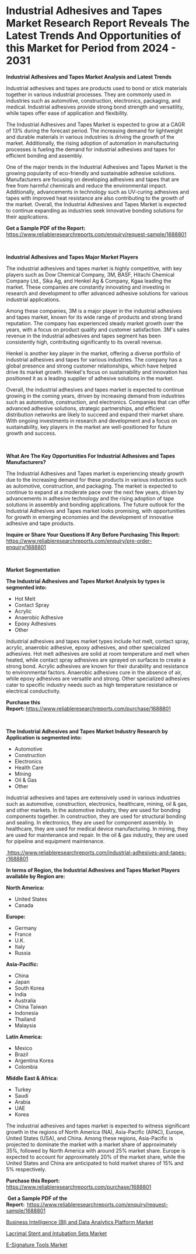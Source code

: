 <p><h1>Industrial Adhesives and Tapes Market Research Report Reveals The Latest Trends And Opportunities of this Market for Period from 2024 - 2031</h1></p><p><strong>Industrial Adhesives and Tapes Market Analysis and Latest Trends</strong></p>
<p><p>Industrial adhesives and tapes are products used to bond or stick materials together in various industrial processes. They are commonly used in industries such as automotive, construction, electronics, packaging, and medical. Industrial adhesives provide strong bond strength and versatility, while tapes offer ease of application and flexibility.</p><p>The Industrial Adhesives and Tapes Market is expected to grow at a CAGR of 13% during the forecast period. The increasing demand for lightweight and durable materials in various industries is driving the growth of the market. Additionally, the rising adoption of automation in manufacturing processes is fueling the demand for industrial adhesives and tapes for efficient bonding and assembly.</p><p>One of the major trends in the Industrial Adhesives and Tapes Market is the growing popularity of eco-friendly and sustainable adhesive solutions. Manufacturers are focusing on developing adhesives and tapes that are free from harmful chemicals and reduce the environmental impact. Additionally, advancements in technology such as UV-curing adhesives and tapes with improved heat resistance are also contributing to the growth of the market. Overall, the Industrial Adhesives and Tapes Market is expected to continue expanding as industries seek innovative bonding solutions for their applications.</p></p>
<p><strong>Get a Sample PDF of the Report:&nbsp;</strong> <a href="https://www.reliableresearchreports.com/enquiry/request-sample/1688801">https://www.reliableresearchreports.com/enquiry/request-sample/1688801</a></p>
<p>&nbsp;</p>
<p><strong>Industrial Adhesives and Tapes Major Market Players</strong></p>
<p><p>The industrial adhesives and tapes market is highly competitive, with key players such as Dow Chemical Company, 3M, BASF, Hitachi Chemical Company Ltd., Sika Ag, and Henkel Ag & Company, Kgaa leading the market. These companies are constantly innovating and investing in research and development to offer advanced adhesive solutions for various industrial applications.</p><p>Among these companies, 3M is a major player in the industrial adhesives and tapes market, known for its wide range of products and strong brand reputation. The company has experienced steady market growth over the years, with a focus on product quality and customer satisfaction. 3M's sales revenue in the industrial adhesives and tapes segment has been consistently high, contributing significantly to its overall revenue.</p><p>Henkel is another key player in the market, offering a diverse portfolio of industrial adhesives and tapes for various industries. The company has a global presence and strong customer relationships, which have helped drive its market growth. Henkel's focus on sustainability and innovation has positioned it as a leading supplier of adhesive solutions in the market.</p><p>Overall, the industrial adhesives and tapes market is expected to continue growing in the coming years, driven by increasing demand from industries such as automotive, construction, and electronics. Companies that can offer advanced adhesive solutions, strategic partnerships, and efficient distribution networks are likely to succeed and expand their market share. With ongoing investments in research and development and a focus on sustainability, key players in the market are well-positioned for future growth and success.</p></p>
<p>&nbsp;</p>
<p><strong>What Are The Key Opportunities For Industrial Adhesives and Tapes Manufacturers?</strong></p>
<p><p>The Industrial Adhesives and Tapes market is experiencing steady growth due to the increasing demand for these products in various industries such as automotive, construction, and packaging. The market is expected to continue to expand at a moderate pace over the next few years, driven by advancements in adhesive technology and the rising adoption of tape solutions in assembly and bonding applications. The future outlook for the Industrial Adhesives and Tapes market looks promising, with opportunities for growth in emerging economies and the development of innovative adhesive and tape products.</p></p>
<p><strong>Inquire or Share Your Questions If Any Before Purchasing This Report:</strong> <a href="https://www.reliableresearchreports.com/enquiry/pre-order-enquiry/1688801">https://www.reliableresearchreports.com/enquiry/pre-order-enquiry/1688801</a></p>
<p>&nbsp;</p>
<p><strong>Market Segmentation</strong></p>
<p><strong>The Industrial Adhesives and Tapes Market Analysis by types is segmented into:</strong></p>
<p><ul><li>Hot Melt</li><li>Contact Spray</li><li>Acrylic</li><li>Anaerobic Adhesive</li><li>Epoxy Adhesives</li><li>Other</li></ul></p>
<p><p>Industrial adhesives and tapes market types include hot melt, contact spray, acrylic, anaerobic adhesive, epoxy adhesives, and other specialized adhesives. Hot melt adhesives are solid at room temperature and melt when heated, while contact spray adhesives are sprayed on surfaces to create a strong bond. Acrylic adhesives are known for their durability and resistance to environmental factors. Anaerobic adhesives cure in the absence of air, while epoxy adhesives are versatile and strong. Other specialized adhesives cater to specific industry needs such as high temperature resistance or electrical conductivity.</p></p>
<p><strong>Purchase this Report:&nbsp;</strong><a href="https://www.reliableresearchreports.com/purchase/1688801">https://www.reliableresearchreports.com/purchase/1688801</a></p>
<p>&nbsp;</p>
<p><strong>The Industrial Adhesives and Tapes Market Industry Research by Application is segmented into:</strong></p>
<p><ul><li>Automotive</li><li>Construction</li><li>Electronics</li><li>Health Care</li><li>Mining</li><li>Oil & Gas</li><li>Other</li></ul></p>
<p><p>Industrial adhesives and tapes are extensively used in various industries such as automotive, construction, electronics, healthcare, mining, oil & gas, and other markets. In the automotive industry, they are used for bonding components together. In construction, they are used for structural bonding and sealing. In electronics, they are used for component assembly. In healthcare, they are used for medical device manufacturing. In mining, they are used for maintenance and repair. In the oil & gas industry, they are used for pipeline and equipment maintenance.</p></p>
<p><a href="https://www.reliableresearchreports.com/industrial-adhesives-and-tapes-r1688801">&nbsp;https://www.reliableresearchreports.com/industrial-adhesives-and-tapes-r1688801</a></p>
<p><strong>In terms of Region, the Industrial Adhesives and Tapes Market Players available by Region are:</strong></p>
<p>
    <p> <strong> North America: </strong>
        <ul>
            <li>United States</li>
            <li>Canada</li>
        </ul>
        </p> 
    <p> <strong> Europe: </strong>
        <ul>
            <li>Germany</li>
            <li>France</li>
            <li>U.K.</li>
            <li>Italy</li>
            <li>Russia</li>
        </ul>
        </p> 
    <p> <strong> Asia-Pacific: </strong>
        <ul>
            <li>China</li>
            <li>Japan</li>
            <li>South Korea</li>
            <li>India</li>
            <li>Australia</li>
            <li>China Taiwan</li>
            <li>Indonesia</li>
            <li>Thailand</li>
            <li>Malaysia</li>
        </ul>
        </p> 
    <p> <strong> Latin America: </strong>
        <ul>
            <li>Mexico</li>
            <li>Brazil</li>
            <li>Argentina Korea</li>
            <li>Colombia</li>
        </ul>
        </p> 
    <p> <strong> Middle East & Africa: </strong>
        <ul>
            <li>Turkey</li>
            <li>Saudi</li>
            <li>Arabia</li>
            <li>UAE</li>
            <li>Korea</li>
        </ul>
    </p>
    </p>
<p><p>The industrial adhesives and tapes market is expected to witness significant growth in the regions of North America (NA), Asia-Pacific (APAC), Europe, United States (USA), and China. Among these regions, Asia-Pacific is projected to dominate the market with a market share of approximately 35%, followed by North America with around 25% market share. Europe is expected to account for approximately 20% of the market share, while the United States and China are anticipated to hold market shares of 15% and 5% respectively.</p></p>
<p><strong>Purchase this Report: </strong><a href="https://www.reliableresearchreports.com/purchase/1688801">https://www.reliableresearchreports.com/purchase/1688801</a></p>
<p>&nbsp;<strong>Get a Sample PDF of the Report:&nbsp;&nbsp;</strong><a href="https://www.reliableresearchreports.com/enquiry/request-sample/1688801">https://www.reliableresearchreports.com/enquiry/request-sample/1688801</a></p>
<p><strong></strong></p>
<p><p><a href="https://github.com/Hunterico88/Market-Research-Report-List-1/blob/main/business-intelligence-bi-and-data-analytics-platform-market.md">Business Intelligence (BI) and Data Analytics Platform Market</a></p><p><a href="https://view.publitas.com/reportprime-1/lacrimal-stent-and-intubation-sets-market-a-global-and-regional-analysis-focus-on-region-country-level-analysis-and-competitive-landscape-analysis-and-forecast-2024-2031/">Lacrimal Stent and Intubation Sets Market</a></p><p><a href="https://github.com/zolotuy145/Market-Research-Report-List-1/blob/main/e-signature-tools-market.md">E-Signature Tools Market</a></p></p>